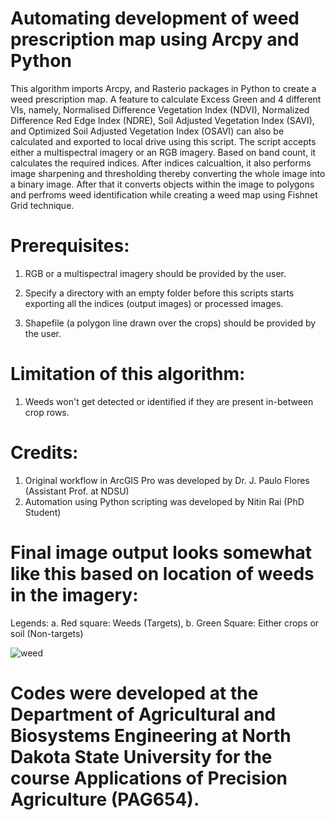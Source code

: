 # Automating development of weed prescription map using Arcpy and Python

This algorithm imports Arcpy, and Rasterio packages in Python to create a weed prescription map. A feature to calculate Excess Green and 4 different VIs, namely, Normalised Difference Vegetation Index (NDVI), Normalized Difference Red Edge Index (NDRE), Soil Adjusted Vegetation Index (SAVI), and Optimized Soil Adjusted Vegetation Index (OSAVI) can also be calculated and exported to local drive using this script. The script accepts either a multispectral imagery or an RGB imagery. Based on band count, it calculates the required indices. After indices calcualtion, it also performs image sharpening and thresholding thereby converting the whole image into a binary image. After that it converts objects within the image to polygons and perfroms weed identification while creating a weed map using Fishnet Grid technique.

# Prerequisites: 
1. RGB or a multispectral imagery should be provided by the user.
2. Specify a directory with an empty folder before this scripts starts exporting all the indices (output images) or processed images.

3. Shapefile (a polygon line drawn over the crops) should be provided by the user.

# Limitation of this algorithm: 
1. Weeds won't get detected or identified if they are present in-between crop rows.

# Credits:
1. Original workflow in ArcGIS Pro was developed by Dr. J. Paulo Flores (Assistant Prof. at NDSU)
2. Automation using Python scripting was developed by Nitin Rai (PhD Student)

# Final image output looks somewhat like this based on location of weeds in the imagery:

Legends:
a. Red square: Weeds (Targets),
b. Green Square: Either crops or soil (Non-targets) 

![weed](https://user-images.githubusercontent.com/68175121/110733196-27cd5d80-81eb-11eb-859b-ba662f105a59.jpg)

# Codes were developed at the Department of Agricultural and Biosystems Engineering at North Dakota State University for the course Applications of Precision Agriculture (PAG654).
